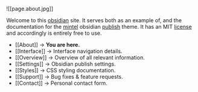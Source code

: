 ![[page.about.jpg]]

Welcome to this [obsidian]() site. It serves both as an example of, and the documentation for the [mintel](https://github.com/harttraveller/mintel-theme/blob/main/publish.css) obsidian [publish]() theme. It has an MIT [license](https://github.com/harttraveller/mintel-theme/blob/main/LICENSE) and accordingly is entirely free to use.

- [[About]] -> **You are here.**
- [[Interface]] -> Interface navigation details.
- [[Overview]] -> Overview of all relevant information.
- [[Settings]] -> Obsidian publish settings.
- [[Styles]] -> CSS styling documentation.
- [[Support]] -> Bug fixes & feature requests.
- [[Contact]] -> Personal contact form.